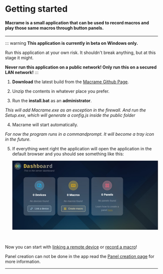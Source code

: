 # Getting started

#### Macrame is a small application that can be used to record macros and play those same macros through button panels.

---

::: warning
**This application is currently in beta on Windows only.**

Run this application at your own risk. It shouldn't break anything, but at this stage it might.

**Never run this application on a public network! Only run this on a secured LAN network!**
:::
&nbsp;

1. **Download** the latest build from the [Macrame Github Page](https://github.com/jaxxmoss/macrame).

2. Unzip the contents in whatever place you prefer.

3. Run the **install.bat** as an **administrator**.

_This will add Macrame.exe as an exception in the firewall. And run the Setup.exe, which will generate a config.js inside the public folder_

4. Macrame will start automatically.

_For now the program runs in a commandprompt. It will become a tray icon in the future._

5. If everything went right the application will open the application in the default browser and you should see something like this:

   ![Macrame Dashboard](../../assets/img/Start-Dashboard.jpg)

&nbsp;

Now you can start with [linking a remote device](/docs/devices/linking) or [record a macro](/docs/macros/recording)!

Panel creation can not be done in the app read the [Panel creation page](/docs/panels/creation) for more information.

---
